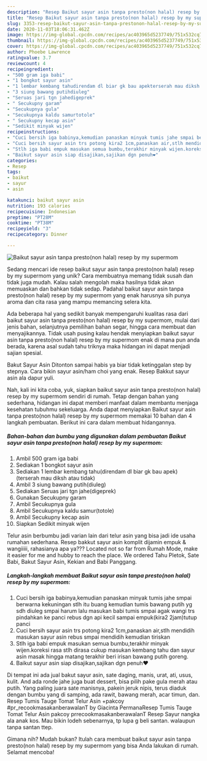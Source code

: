 ```yaml
---
description: "Resep Baikut sayur asin tanpa presto(non halal) resep by my supermom Anti Gagal"
title: "Resep Baikut sayur asin tanpa presto(non halal) resep by my supermom Anti Gagal"
slug: 3353-resep-baikut-sayur-asin-tanpa-prestonon-halal-resep-by-my-supermom-anti-gagal
date: 2020-11-03T18:06:31.462Z
image: https://img-global.cpcdn.com/recipes/ac403965d5237749/751x532cq70/baikut-sayur-asin-tanpa-prestonon-halal-resep-by-my-supermom-foto-resep-utama.jpg
thumbnail: https://img-global.cpcdn.com/recipes/ac403965d5237749/751x532cq70/baikut-sayur-asin-tanpa-prestonon-halal-resep-by-my-supermom-foto-resep-utama.jpg
cover: https://img-global.cpcdn.com/recipes/ac403965d5237749/751x532cq70/baikut-sayur-asin-tanpa-prestonon-halal-resep-by-my-supermom-foto-resep-utama.jpg
author: Phoebe Lawrence
ratingvalue: 3.7
reviewcount: 4
recipeingredient:
- "500 gram iga babi"
- "1 bongkot sayur asin"
- "1 lembar kembang tahudirendam dl biar gk bau apekterserah mau diksh atau tidak"
- "3 siung bawang putihdiuleg"
- "Seruas jari tgn jahedigeprek"
- " Secukupny garam"
- "Secukupnya gula"
- "Secukupnya kaldu samurtotole"
- " Secukupny kecap asin"
- "Sedikit minyak wijen"
recipeinstructions:
- "Cuci bersih iga babinya,kemudian panaskan minyak tumis jahe smpai berwarna kekuningan stlh itu buang kemudian tumis bawang putih yg sdh diuleg smpai harum lalu masukan babi tumis smpai agak wangi trs pindahkan ke panci rebus dgn api kecil sampai empuk(kira2 2jam)tutup panci"
- "Cuci bersih sayur asin trs potong kira2 1cm,panaskan air,stlh mendidih masukan sayur asin rebus smpai mendidih kemudian tiriskan"
- "Stlh iga babi empuk masukan semua bumbu,terakhir minyak wijen.koreksi rasa stlh dirasa cukup masukan kembang tahu dan sayur asin masak hingga matang terakhir beri irisan bawang putih goreng."
- "Baikut sayur asin siap disajikan,sajikan dgn penuh❤️"
categories:
- Resep
tags:
- baikut
- sayur
- asin

katakunci: baikut sayur asin 
nutrition: 193 calories
recipecuisine: Indonesian
preptime: "PT28M"
cooktime: "PT38M"
recipeyield: "3"
recipecategory: Dinner

---
```



![Baikut sayur asin tanpa presto(non halal) resep by my supermom](https://img-global.cpcdn.com/recipes/ac403965d5237749/751x532cq70/baikut-sayur-asin-tanpa-prestonon-halal-resep-by-my-supermom-foto-resep-utama.jpg)

Sedang mencari ide resep baikut sayur asin tanpa presto(non halal) resep by my supermom yang unik? Cara membuatnya memang tidak susah dan tidak juga mudah. Kalau salah mengolah maka hasilnya tidak akan memuaskan dan bahkan tidak sedap. Padahal baikut sayur asin tanpa presto(non halal) resep by my supermom yang enak harusnya sih punya aroma dan cita rasa yang mampu memancing selera kita.

Ada beberapa hal yang sedikit banyak mempengaruhi kualitas rasa dari baikut sayur asin tanpa presto(non halal) resep by my supermom, mulai dari jenis bahan, selanjutnya pemilihan bahan segar, hingga cara membuat dan menyajikannya. Tidak usah pusing kalau hendak menyiapkan baikut sayur asin tanpa presto(non halal) resep by my supermom enak di mana pun anda berada, karena asal sudah tahu triknya maka hidangan ini dapat menjadi sajian spesial.

Bakut Sayur Asin Ditonton sampai habis ya biar tidak ketinggalan step by stepnya. Cara bikin sayur asin/ham choi yang enak. Resep Bakkut sayur asin ala dapur yuli.


Nah, kali ini kita coba, yuk, siapkan baikut sayur asin tanpa presto(non halal) resep by my supermom sendiri di rumah. Tetap dengan bahan yang sederhana, hidangan ini dapat memberi manfaat dalam membantu menjaga kesehatan tubuhmu sekeluarga. Anda dapat menyiapkan Baikut sayur asin tanpa presto(non halal) resep by my supermom memakai 10 bahan dan 4 langkah pembuatan. Berikut ini cara dalam membuat hidangannya.

<!--inarticleads1-->

##### Bahan-bahan dan bumbu yang digunakan dalam pembuatan Baikut sayur asin tanpa presto(non halal) resep by my supermom:

1. Ambil 500 gram iga babi
1. Sediakan 1 bongkot sayur asin
1. Sediakan 1 lembar kembang tahu(direndam dl biar gk bau apek)(terserah mau diksh atau tidak)
1. Ambil 3 siung bawang putih(diuleg)
1. Sediakan Seruas jari tgn jahe(digeprek)
1. Gunakan  Secukupny garam
1. Ambil Secukupnya gula
1. Ambil Secukupnya kaldu samur(totole)
1. Ambil  Secukupny kecap asin
1. Siapkan Sedikit minyak wijen


Telur asin berbumbu jadi varian lain dari telur asin yang bisa jadi ide usaha rumahan sederhana. Resep bakkut sayur asin komplit dijamin empuk &amp; wangiiiii, rahasianya apa ya??? Located not so far from Rumah Mode, make it easier for me and hubby to reach the place. We ordered Tahu Pletok, Sate Babi, Bakut Sayur Asin, Kekian and Babi Panggang. 

<!--inarticleads2-->

##### Langkah-langkah membuat Baikut sayur asin tanpa presto(non halal) resep by my supermom:

1. Cuci bersih iga babinya,kemudian panaskan minyak tumis jahe smpai berwarna kekuningan stlh itu buang kemudian tumis bawang putih yg sdh diuleg smpai harum lalu masukan babi tumis smpai agak wangi trs pindahkan ke panci rebus dgn api kecil sampai empuk(kira2 2jam)tutup panci
1. Cuci bersih sayur asin trs potong kira2 1cm,panaskan air,stlh mendidih masukan sayur asin rebus smpai mendidih kemudian tiriskan
1. Stlh iga babi empuk masukan semua bumbu,terakhir minyak wijen.koreksi rasa stlh dirasa cukup masukan kembang tahu dan sayur asin masak hingga matang terakhir beri irisan bawang putih goreng.
1. Baikut sayur asin siap disajikan,sajikan dgn penuh❤️


Di tempat ini ada jual bakut sayur asin, sate daging, manis, urat, ati, usus, kulit. And ada ronde jahe juga buat dessert, bisa pilih pake gula merah atau putih. Yang paling juara sate manisnya, pakein jeruk nipis, terus diaduk dengan bumbu yang di samping, ada rawit, bawang merah, acar timun, dan. Resep Tumis Tauge Tomat Telur Asin +pakcoy #pr_recookmasakanberawalanT by Giacinta PermanaResep Tumis Tauge Tomat Telur Asin pakcoy prrecookmasakanberawalanT Resep Sayur nangka ala anak kos. Mau bikin lodeh sebenarnya, tp lupa g beli santan. walaupun tanpa santan ttep. 

Gimana nih? Mudah bukan? Itulah cara membuat baikut sayur asin tanpa presto(non halal) resep by my supermom yang bisa Anda lakukan di rumah. Selamat mencoba!
